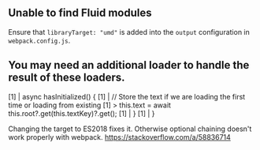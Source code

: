 ## Unable to find Fluid modules

Ensure that `libraryTarget: "umd"` is added into the `output` configuration in `webpack.config.js`.

## You may need an additional loader to handle the result of these loaders.

[1] |     async hasInitialized() {
[1] |         // Store the text if we are loading the first time or loading from existing
[1] >         this.text = await this.root?.get(this.textKey)?.get();
[1] |     }
[1] | }

Changing the target to ES2018 fixes it. Otherwise optional chaining doesn't work properly with webpack.  https://stackoverflow.com/a/58836714